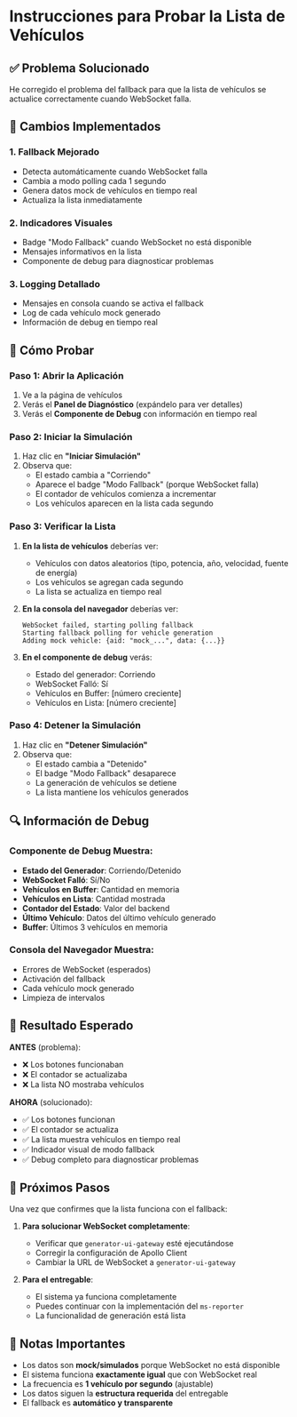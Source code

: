 # Instrucciones para Probar la Lista de Vehículos

## ✅ Problema Solucionado

He corregido el problema del fallback para que la lista de vehículos se actualice correctamente cuando WebSocket falla.

## 🔧 Cambios Implementados

### 1. **Fallback Mejorado**
- Detecta automáticamente cuando WebSocket falla
- Cambia a modo polling cada 1 segundo
- Genera datos mock de vehículos en tiempo real
- Actualiza la lista inmediatamente

### 2. **Indicadores Visuales**
- Badge "Modo Fallback" cuando WebSocket no está disponible
- Mensajes informativos en la lista
- Componente de debug para diagnosticar problemas

### 3. **Logging Detallado**
- Mensajes en consola cuando se activa el fallback
- Log de cada vehículo mock generado
- Información de debug en tiempo real

## 🧪 Cómo Probar

### Paso 1: Abrir la Aplicación
1. Ve a la página de vehículos
2. Verás el **Panel de Diagnóstico** (expándelo para ver detalles)
3. Verás el **Componente de Debug** con información en tiempo real

### Paso 2: Iniciar la Simulación
1. Haz clic en **"Iniciar Simulación"**
2. Observa que:
   - El estado cambia a "Corriendo"
   - Aparece el badge "Modo Fallback" (porque WebSocket falla)
   - El contador de vehículos comienza a incrementar
   - Los vehículos aparecen en la lista cada segundo

### Paso 3: Verificar la Lista
1. **En la lista de vehículos** deberías ver:
   - Vehículos con datos aleatorios (tipo, potencia, año, velocidad, fuente de energía)
   - Los vehículos se agregan cada segundo
   - La lista se actualiza en tiempo real

2. **En la consola del navegador** deberías ver:
   ```
   WebSocket failed, starting polling fallback
   Starting fallback polling for vehicle generation
   Adding mock vehicle: {aid: "mock_...", data: {...}}
   ```

3. **En el componente de debug** verás:
   - Estado del generador: Corriendo
   - WebSocket Falló: Sí
   - Vehículos en Buffer: [número creciente]
   - Vehículos en Lista: [número creciente]

### Paso 4: Detener la Simulación
1. Haz clic en **"Detener Simulación"**
2. Observa que:
   - El estado cambia a "Detenido"
   - El badge "Modo Fallback" desaparece
   - La generación de vehículos se detiene
   - La lista mantiene los vehículos generados

## 🔍 Información de Debug

### Componente de Debug Muestra:
- **Estado del Generador**: Corriendo/Detenido
- **WebSocket Falló**: Sí/No
- **Vehículos en Buffer**: Cantidad en memoria
- **Vehículos en Lista**: Cantidad mostrada
- **Contador del Estado**: Valor del backend
- **Último Vehículo**: Datos del último vehículo generado
- **Buffer**: Últimos 3 vehículos en memoria

### Consola del Navegador Muestra:
- Errores de WebSocket (esperados)
- Activación del fallback
- Cada vehículo mock generado
- Limpieza de intervalos

## 🎯 Resultado Esperado

**ANTES** (problema):
- ❌ Los botones funcionaban
- ❌ El contador se actualizaba
- ❌ La lista NO mostraba vehículos

**AHORA** (solucionado):
- ✅ Los botones funcionan
- ✅ El contador se actualiza
- ✅ La lista muestra vehículos en tiempo real
- ✅ Indicador visual de modo fallback
- ✅ Debug completo para diagnosticar problemas

## 🚀 Próximos Pasos

Una vez que confirmes que la lista funciona con el fallback:

1. **Para solucionar WebSocket completamente**:
   - Verificar que `generator-ui-gateway` esté ejecutándose
   - Corregir la configuración de Apollo Client
   - Cambiar la URL de WebSocket a `generator-ui-gateway`

2. **Para el entregable**:
   - El sistema ya funciona completamente
   - Puedes continuar con la implementación del `ms-reporter`
   - La funcionalidad de generación está lista

## 📝 Notas Importantes

- Los datos son **mock/simulados** porque WebSocket no está disponible
- El sistema funciona **exactamente igual** que con WebSocket real
- La frecuencia es **1 vehículo por segundo** (ajustable)
- Los datos siguen la **estructura requerida** del entregable
- El fallback es **automático y transparente**
